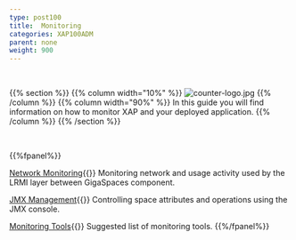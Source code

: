 ```yaml
---
type: post100
title:  Monitoring
categories: XAP100ADM
parent: none
weight: 900
---
```


<br>

{{% section %}}
 {{% column width="10%" %}}
 ![counter-logo.jpg](/attachment_files/subject/monitoring.png)
 {{% /column %}}
 {{% column width="90%" %}}
 In this guide you will find information on how to monitor XAP and your deployed application.
 {{% /column %}}
 {{% /section %}}

<br>

{{%fpanel%}}

[Network Monitoring](./monitoring-network-activity.html){{<wbr>}}
Monitoring network and usage activity used by the LRMI layer between GigaSpaces component.


[JMX Management](./space-jmx-management.html){{<wbr>}}
Controlling space attributes and operations using the JMX console.


[Monitoring Tools](./suggested-monitoring-tools.html){{<wbr>}}
Suggested list of monitoring tools.
{{%/fpanel%}}


